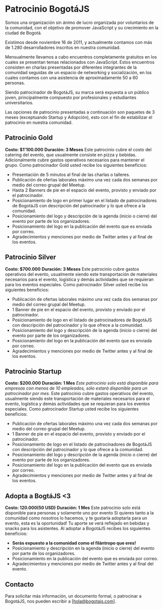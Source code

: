 # Patrocinio BogotáJS

Somos una organización sin ánimo de lucro organizada por voluntarios de la comunidad, con el objetivo de promover JavaScript y su crecimiento en la ciudad de Bogotá. 

Existimos desde noviembre 16 de 2011, y actualmente contamos con más de 1.280 desarrolladores inscritos en nuestra comunidad.

Mensualmente llevamos a cabo encuentros completamente gratuitos en los cuales se presentan temas relacionados con JavaScript. Estos encuentros consisten en charlas presentadas por diferentes integrantes de la comunidad seguidas de un espacio de networking y socialización, en los cuales contamos con una asistencia de aproximadamente 50 a 60 personas.

Siendo patrocinador de BogotáJS, su marca será expuesta a un público joven, principalmente compuesto por profesionales y estudiantes universitarios.

Las opciones de patrocinio presentadas a continuación son paquetes de 3 meses (exceptuando Startup y Adopción), esto con el fin de estabilizar el patrocinio en nuestra comunidad.


## Patrocinio Gold
**Costo: $1'100.000**
**Duración: 3 Meses**
Este patrocinio cubre el costo del catering del evento, que usualmente consiste en pizza y bebidas. Adicionalmente cubre gastos operativos necesarios para mantener el grupo.
Como patrocinador Gold usted recibe los siguientes beneficios:
- Presentación de 5 minutos al final de las charlas o talleres.
- Publicación de ofertas laborales máximo una vez cada dos semanas por medio del correo grupal del Meetup.
- Hasta 2 Banners de pie en el espacio del evento, provisto y enviado por el patrocinador.
- Posicionamiento de logo en primer lugar en el listado de patrocinadores de BogotáJS con descripción del patrocinador y lo que ofrece a la comunidad.
- Posicionamiento del logo y descripción de la agenda (inicio o cierre) del evento por parte de los organizadores.
- Posicionamiento del logo en la publicación del evento que es enviada por correo.
- Agradecimientos y menciones por medio de Twitter antes y al final de los eventos.


## Patrocinio Silver
**Costo: $700.000**
**Duración: 3 Meses**
Este patrocinio cubre gastos operativos del evento, usualmente siendo este transportación de materiales necesarios para el evento, logística y demás actividades que se requieran para los eventos especiales.
Como patrocinador Silver usted recibe los siguientes beneficios:
- Publicación de ofertas laborales máximo una vez cada dos semanas por medio del correo grupal del Meetup.
- 1 Banner de pie en el espacio del evento, provisto y enviado por el patrocinador.
- Posicionamiento de logo en el listado de patrocinadores de BogotáJS con descripción del patrocinador y lo que ofrece a la comunidad.
- Posicionamiento del logo y descripción de la agenda (inicio o cierre) del evento por parte de los organizadores.
- Posicionamiento del logo en la publicación del evento que es enviada por correo.
- Agradecimientos y menciones por medio de Twitter antes y al final de los eventos.


## Patrocinio Startup
**Costo: $200.000**
**Duración: 1 Mes**
_Este patrocinio solo está disponible para empresas con menos de 10 empleados, sólo estará disponible para un patrocinador por mes._
Este patrocinio cubre gastos operativos del evento, usualmente siendo este transportación de materiales necesarios para el evento, logística y demás actividades que se requieran para los eventos especiales.
Como patrocinador Startup usted recibe los siguientes beneficios:
- Publicación de ofertas laborales máximo una vez cada dos semanas por medio del correo grupal del Meetup.
- 1 Banner de pie en el espacio del evento, provisto y enviado por el patrocinador.
- Posicionamiento de logo en el listado de patrocinadores de BogotáJS con descripción del patrocinador y lo que ofrece a la comunidad.
- Posicionamiento del logo y descripción de la agenda (inicio o cierre) del evento por parte de los organizadores.
- Posicionamiento del logo en la publicación del evento que es enviada por correo.
- Agradecimientos y menciones por medio de Twitter antes y al final de los eventos.


## Adopta a BogtáJS <3
**Costo: $120.000 ($50 USD)**
**Duración: 1 Mes**
Este patrocinio solo está disponible para personas y solamente uno por evento
Si quieres tanto a la comunidad como nosotros lo hacemos, y te gustaría adoptarla para un evento, esta es la oportunidad! Tu aporte se verá reflejado en bebidas y snacks para los asistentes.
Al adoptar a BogotáJS recibes los siguientes beneficios:
- **Serás expuesto a la comunidad como el filántropo que eres!**
- Posicionamiento y descripción en la agenda (inicio o cierre) del evento por parte de los organizadores.
- Posicionamiento en la publicación del evento que es enviada por correo.
- Agradecimientos y menciones por medio de Twitter antes y al final del evento.


## Contacto
Para solicitar más información, un documento formal, o patrocinar a BogotáJS, nos pueden escribir a [hola@bogotajs.com].
